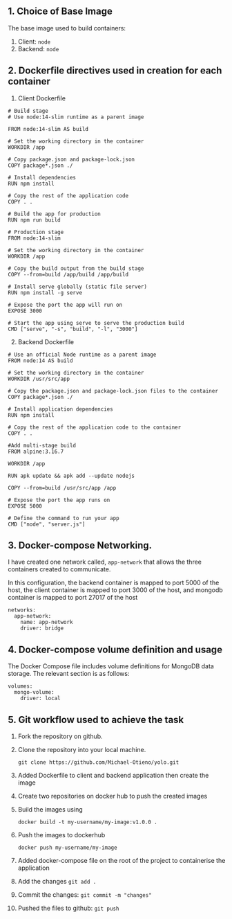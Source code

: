 ## 1. Choice of Base Image
The base image used to build containers:
1. Client: ```node``` 
2. Backend: ```node``` 

## 2. Dockerfile directives used in creation for each container

1. Client Dockerfile

```
# Build stage
# Use node:14-slim runtime as a parent image

FROM node:14-slim AS build

# Set the working directory in the container
WORKDIR /app

# Copy package.json and package-lock.json
COPY package*.json ./

# Install dependencies
RUN npm install

# Copy the rest of the application code
COPY . .

# Build the app for production
RUN npm run build

# Production stage
FROM node:14-slim

# Set the working directory in the container
WORKDIR /app

# Copy the build output from the build stage
COPY --from=build /app/build /app/build

# Install serve globally (static file server)
RUN npm install -g serve

# Expose the port the app will run on
EXPOSE 3000

# Start the app using serve to serve the production build
CMD ["serve", "-s", "build", "-l", "3000"]

```


2. Backend Dockerfile

```
# Use an official Node runtime as a parent image
FROM node:14 AS build

# Set the working directory in the container
WORKDIR /usr/src/app

# Copy the package.json and package-lock.json files to the container
COPY package*.json ./

# Install application dependencies
RUN npm install

# Copy the rest of the application code to the container
COPY . .

#Add multi-stage build
FROM alpine:3.16.7

WORKDIR /app

RUN apk update && apk add --update nodejs

COPY --from=build /usr/src/app /app

# Expose the port the app runs on
EXPOSE 5000

# Define the command to run your app
CMD ["node", "server.js"]
```
## 3. Docker-compose Networking.

I have created one network called, ```app-network``` that allows the three containers created to communicate.

In this configuration, the backend container is mapped to port 5000 of the host, the client container is mapped to port 3000 of the host, and mongodb container is mapped to port 27017 of the host

```
networks:
  app-network:
    name: app-network
    driver: bridge
```

## 4. Docker-compose volume definition and usage

The Docker Compose file includes volume definitions for MongoDB data storage. The relevant section is as follows:

```
volumes:
  mongo-volume:  
    driver: local
```

## 5. Git workflow used to achieve the task

1. Fork the repository on github.
2. Clone the repository into your local machine.

    ```
    git clone https://github.com/Michael-Otieno/yolo.git 
    ```

3. Added Dockerfile to client and backend application then create the image

5. Create two repositories on docker hub to push the created images

5. Build the images using

    ```
    docker build -t my-username/my-image:v1.0.0 .
    ```

6. Push the images to dockerhub

    ```
    docker push my-username/my-image
    ```

5. Added docker-compose file on the root of the project to containerise the application


6. Add the changes 
    ``` git add . ```

7. Commit the changes: 
    ``` git commit -m "changes" ```

8. Pushed the files to github: 
    ```git push```

